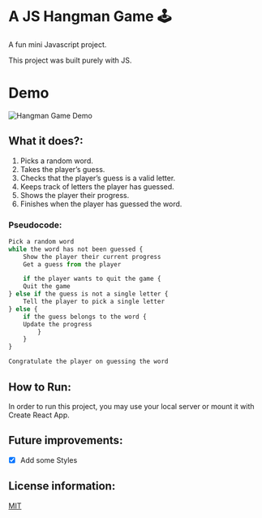 # A JS Hangman Game 🕹️
A fun mini Javascript project. 

This project was built purely with JS. 

# Demo
![Hangman Game Demo](https://user-images.githubusercontent.com/71361700/148828144-2b6dcaae-2cad-4ac7-8e90-f8a2d9c58ef9.gif)

## What it does?: 
1. Picks a random word.
2. Takes the player’s guess.
3. Checks that the player’s guess is a valid letter.
4. Keeps track of letters the player has guessed.
5. Shows the player their progress.
6. Finishes when the player has guessed the word. 

### Pseudocode:
```javascript
Pick a random word
while the word has not been guessed {
    Show the player their current progress
    Get a guess from the player

    if the player wants to quit the game {
    Quit the game
} else if the guess is not a single letter {
    Tell the player to pick a single letter
} else {
    if the guess belongs to the word {
    Update the progress 
        }
    }
}

Congratulate the player on guessing the word
```
## How to Run: 
In order to run this project, you may use your local server or mount it with Create React App.

## Future improvements: 

- [x] Add some Styles


## License information: 

[MIT](https://choosealicense.com/licenses/mit/)
